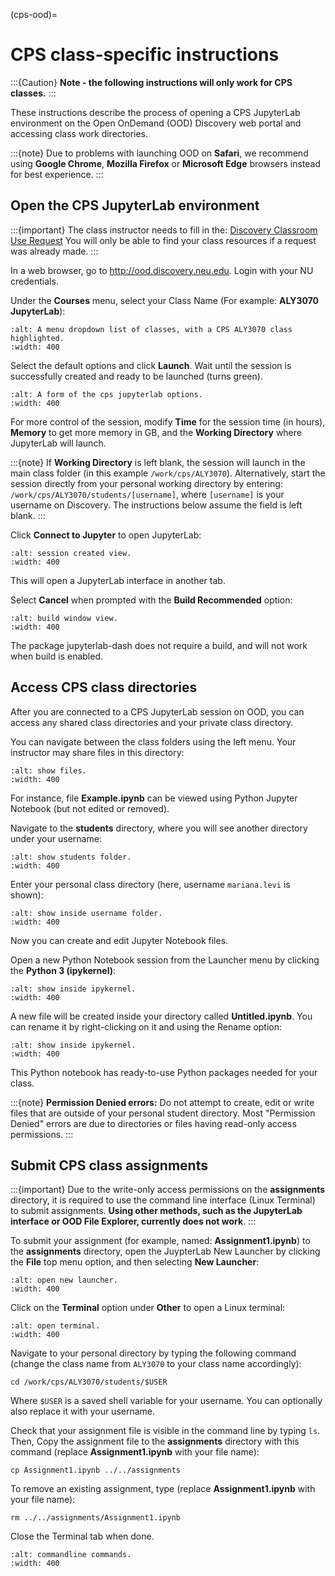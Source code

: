 (cps-ood)=

# CPS class-specific instructions

:::{Caution}
**Note - the following instructions will only work for CPS classes.**
:::

These instructions describe the process of opening a CPS JupyterLab environment on the Open OnDemand (OOD) Discovery web portal and accessing class work directories.

:::{note}
Due to problems with launching OOD on **Safari**, we recommend using **Google Chrome**, **Mozilla Firefox** or **Microsoft Edge** browsers instead for best experience.
:::

## Open the CPS JupyterLab environment

:::{important}
The class instructor needs to fill in the: [Discovery Classroom Use Request](https://bit.ly/NURC-Classroom) You will only be able to find your class resources if a request was already made.
:::

In a web browser, go to <http://ood.discovery.neu.edu>. Login with your NU credentials.

Under the **Courses** menu, select your Class Name (For example: **ALY3070 JupyterLab**):

```{image} /images/cps-ood-menu.png
:alt: A menu dropdown list of classes, with a CPS ALY3070 class highlighted.
:width: 400
```

Select the default options and click **Launch**. Wait until the session is successfully created and ready to be launched (turns green).

```{image} /images/cps-ood-jupyterform.png
:alt: A form of the cps jupyterlab options.
:width: 400
```

For more control of the session, modify **Time** for the session time (in hours), **Memory** to get more memory in GB, and the **Working Directory** where JupyterLab will launch.

:::{note}
If **Working Directory** is left blank, the session will launch in the main class folder (in this example `/work/cps/ALY3070`). Alternatively, start the session directly from your personal working directory by entering: `/work/cps/ALY3070/students/[username]`, where `[username]` is your username on Discovery. The instructions below assume the field is left blank.
:::

Click **Connect to Jupyter** to open JupyterLab:

```{image} /images/cps-ood-jupyterlab-start-session.png
:alt: session created view.
:width: 400
```

This will open a JupyterLab interface in another tab.

Select **Cancel** when prompted with the **Build Recommended** option:

```{image} /images/cps-ood-build-window.png
:alt: build window view.
:width: 400
```

The package jupyterlab-dash does not require a build, and will not work when build is enabled.

## Access CPS class directories

After you are connected to a CPS JupyterLab session on OOD, you can access any shared class directories and your private class directory.

You can navigate between the class folders using the left menu. Your instructor may share files in this directory:

```{image} /images/cps-ood-jupyterlab-folders-view.png
:alt: show files.
:width: 400
```

For instance, file **Example.ipynb** can be viewed using Python Jupyter Notebook (but not edited or removed).

Navigate to the **students** directory, where you will see another directory under your username:

```{image} /images/cps-ood-jupyterlab-students-folder.png
:alt: show students folder.
:width: 400
```

Enter your personal class directory (here, username `mariana.levi` is shown):

```{image} /images/cps-ood-jupyterlab-username-folder.png
:alt: show inside username folder.
:width: 400
```

Now you can create and edit Jupyter Notebook files.

Open a new Python Notebook session from the Launcher menu by clicking the **Python 3 (ipykernel)**:

```{image} /images/cps-ood-jupyterlab-ipykernel-launcher.png
:alt: show inside ipykernel.
:width: 400
```

A new file will be created inside your directory called **Untitled.ipynb**. You can rename it by right-clicking on it and using the Rename option:

```{image} /images/cps-ood-jupyterlab-ipykernel.png
:alt: show inside ipykernel.
:width: 400
```

This Python notebook has ready-to-use Python packages needed for your class.

:::{note}
**Permission Denied errors:**
Do not attempt to create, edit or write files that are outside of your personal student directory. Most "Permission Denied" errors are due to directories or files having read-only access permissions.
:::

## Submit CPS class assignments

:::{important}
Due to the write-only access permissions on the **assignments** directory, it is required to use the command line interface (Linux Terminal) to submit assignments. **Using other methods, such as the JupyterLab interface or OOD File Explorer, currently does not work**.
:::

To submit your assignment (for example, named: **Assignment1.ipynb**) to the **assignments** directory, open the JuypterLab New Launcher by clicking the **File** top menu option, and then selecting **New Launcher**:

```{image} /images/cps-ood-jupyterlab-new-launcher.png
:alt: open new launcher.
:width: 400
```

Click on the **Terminal** option under **Other** to open a Linux terminal:

```{image} /images/cps-ood-jupyterlab-open-terminal.png
:alt: open terminal.
:width: 400
```

Navigate to your personal directory by typing the following command (change the class name from `ALY3070` to your class name accordingly):

```
cd /work/cps/ALY3070/students/$USER
```

Where `$USER` is a saved shell variable for your username. You can optionally also replace it with your username.

Check that your assignment file is visible in the command line by typing `ls`. Then, Copy the assignment file to the **assignments** directory with this command (replace **Assignment1.ipynb** with your file name):

```
cp Assignment1.ipynb ../../assignments
```

To remove an existing assignment, type (replace **Assignment1.ipynb** with your file name):

```
rm ../../assignments/Assignment1.ipynb
```

Close the Terminal tab when done.

```{image} /images/cps-ood-commandline.png
:alt: commandline commands.
:width: 400
```
